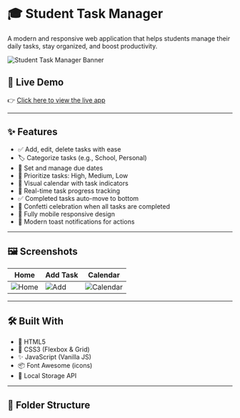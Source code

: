 # 🎓 Student Task Manager

A modern and responsive web application that helps students manage their daily tasks, stay organized, and boost productivity.

![Student Task Manager Banner](https://via.placeholder.com/1000x400.png?text=Student+Task+Manager)

## 🚀 Live Demo

👉 [Click here to view the live app](https://mohamedshariif.github.io/student-task-manager/)

---

## ✨ Features

- ✅ Add, edit, delete tasks with ease
- 🏷️ Categorize tasks (e.g., School, Personal)
- 📅 Set and manage due dates
- 🎯 Prioritize tasks: High, Medium, Low
- 📌 Visual calendar with task indicators
- 🔁 Real-time task progress tracking
- ✅ Completed tasks auto-move to bottom
- 🎉 Confetti celebration when all tasks are completed
- 📱 Fully mobile responsive design
- 🔔 Modern toast notifications for actions

---

## 🖼️ Screenshots

| Home | Add Task | Calendar |
|------|----------|----------|
| ![Home](https://via.placeholder.com/300x500.png?text=Home) | ![Add](https://via.placeholder.com/300x500.png?text=Add+Task) | ![Calendar](https://via.placeholder.com/300x500.png?text=Calendar) |

---

## 🛠️ Built With

- 🧱 HTML5
- 🎨 CSS3 (Flexbox & Grid)
- ✨ JavaScript (Vanilla JS)
- 📦 Font Awesome (icons)
- 💾 Local Storage API

---

## 📂 Folder Structure


